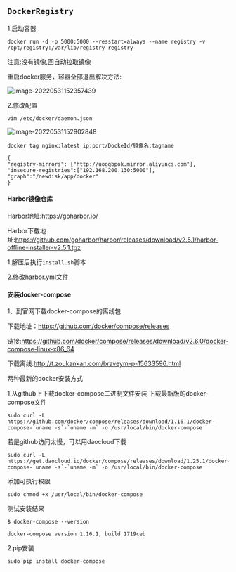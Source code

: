 ## 							`DockerRegistry` ## 

1.启动容器

`docker run -d -p 5000:5000 --resstart=always --name registry -v /opt/registry:/var/lib/registry registry `

注意:没有镜像,回自动拉取镜像

重启docker服务，容器全部退出解决方法:

![image-20220531152357439](C:\Users\lzh\AppData\Roaming\Typora\typora-user-images\image-20220531152357439.png)

2.修改配置

`vim /etc/docker/daemon.json`

![image-20220531152902848](C:\Users\lzh\AppData\Roaming\Typora\typora-user-images\image-20220531152902848.png)

`docker tag nginx:latest ip:port/DockeId/镜像名:tagname`

```
{
"registry-mirrors": ["http://uoggbpok.mirror.aliyuncs.com"],
"insecure-registries":["192.168.200.130:5000"],
"graph":"/newdisk/app/docker"
}

```

#### Harbor镜像仓库

Harbor地址:https://goharbor.io/

Harbor下载地址:https://github.com/goharbor/harbor/releases/download/v2.5.1/harbor-offline-installer-v2.5.1.tgz

1.解压后执行`install.sh`脚本

2.修改harbor.yml文件

#### 安装docker-compose

1、到官网下载docker-compose的离线包

下载地址：https://github.com/docker/compose/releases

链接:https://github.com/docker/compose/releases/download/v2.6.0/docker-compose-linux-x86_64

下载离线:http://t.zoukankan.com/braveym-p-15633596.html

两种最新的docker安装方式

1.从github上下载docker-compose二进制文件安装
下载最新版的docker-compose文件 

```
sudo curl -L https://github.com/docker/compose/releases/download/1.16.1/docker-compose-`uname -s`-`uname -m` -o /usr/local/bin/docker-compose
```

 若是github访问太慢，可以用daocloud下载

```
sudo curl -L https://get.daocloud.io/docker/compose/releases/download/1.25.1/docker-compose-`uname -s`-`uname -m` -o /usr/local/bin/docker-compose
```

添加可执行权限

```
sudo chmod +x /usr/local/bin/docker-compose
```

测试安装结果

```
$ docker-compose --version

docker-compose version 1.16.1, build 1719ceb
```

2.pip安装

```
sudo pip install docker-compose
```



